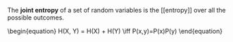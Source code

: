 The **joint entropy** of a set of random variables is the [[entropy]] over all the possible outcomes. 

\begin{equation}
H(X, Y) = H(X) + H(Y) \iff P(x,y)=P(x)P(y)
\end{equation}